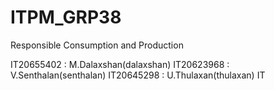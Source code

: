 # ITPM_GRP38
Responsible Consumption and Production

IT20655402 : M.Dalaxshan(dalaxshan)
IT20623968 : V.Senthalan(senthalan)
IT20645298 : U.Thulaxan(thulaxan)
IT
